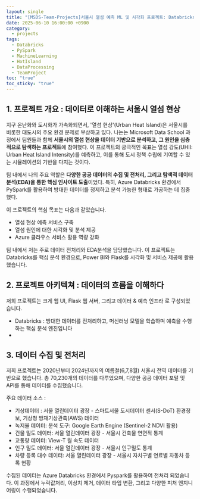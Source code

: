 ```yaml
---
layout: single
title: "[MSDS-Team-Projects]서울시 열섬 예측 ML 및 시각화 프로젝트: Databricks 활용 회고"
date: 2025-06-10 16:00:00 +0900
category:
  - projects
tags:
  - Databricks
  - PySpark
  - MachineLearning
  - HotIsland
  - DataProcessing
  - TeamProject
toc: "true"
toc_sticky: "true"
---
```

## 1. 프로젝트 개요 : 데이터로 이해하는 서울시 열섬 현상
지구 온난화와 도시화가 가속화되면서, '열섬 현상'(Urban Heat Island)은 서울시를 비롯한 대도시의 주요 환경 문제로 부상하고 있다. 
나는는 Microsoft Data School 과정에서 팀원들과 함께 **서울시의 열섬 현상을 데이터 기반으로 분석하고, 그 원인을 심층적으로 탐색하는 프로젝트**에 참여했다. 
이 프로젝트의 궁극적인 목표는 열섬 강도(UHII: Urban Heat Island Intensity)를 예측하고, 이를 통해 도시 정책 수립에 기여할 수 있는 시뮬레이션의 기반을 다지는 것이다.

팀 내에서 나의 주요 역할은 **다양한 공공 데이터의 수집 및 전처리, 그리고 탐색적 데이터 분석(EDA)을 통한 핵심 인사이트 도출**이었다. 특히, Azure Databricks 환경에서 PySpark를 활용하여 방대한 데이터를 정제하고 분석 가능한 형태로 가공하는 데 집중했다.

이 프로젝트의 핵심 목표는 다음과 같았습니다.
- 열섬 현상 예측 서비스 구축
- 열섬 원인에 대한 시각화 및 분석 제공
- Azure 클라우스 서비스 활용 역량 강화

팀 내에서 저는 주로 데이터 전처리와 EDA분석을 담당했습니다.
이 프로젝트는 Databricks를 핵심 분석 환경으로, Power BI와 Flask를 시각화 및 서비스 제공에 활용했습니다.

## 2. 프로젝트 아키텍쳐 : 데이터의 흐름을 이해하다

저희 프로젝트는 크게 웹 UI, Flask 웹 서버, 그리고 데이터 & 예측 인프라 로 구성되었습니다.

- Databricks : 방대한 데이터를 전처리하고, 머신러닝 모델을 학습하며 예측을 수행하는 핵심 분석 엔진입니다
-

## 3. 데이터 수집 및 전처리 

저희 프로젝트는 2020년부터 2024년까지의 여름철(6,7,8월) 서울시 전역 데이터를 기반으로 했습니다. 총 70,230개의 데이터를 다루었으며, 다양한 공공 데이터 포털 및 API를 통해 데이터를 수집했습니다.

주요 데이터 소스 : 
- 기상데이터 : 서울 열린데이터 광장 - 스마트서울 도시데이터 센서(S-DoT) 환경정보, 기상청 방재기상관측(AWS) 데이터
- 녹지율 데이터: 분석 도구: Google Earth Engine (Sentinel-2 NDVI 활용)
- 건물 밀도 데이터: 서울 열린데이터 광장 - 서울시 건축물 연면적 통계
- 교통량 데이터: View-T 월 속도 데이터
- 인구 밀도 데이터: 서울 열린데이터 광장 - 서울시 인구밀도 통계
- 차량 등록 대수 데이터: 서울 열린데이터 광장 - 서울시 자치구별 연료별 자동차 등록 현황

수집된 데이터는 Azure Databricks 환경에서 Pyspark를 활용하여 전처리 되었습니다.
이 과정에서 누락값처리, 이상치 제거, 데이터 타입 변환, 그리고 다양한 피처 엔지니어링이 수행되었습니다.